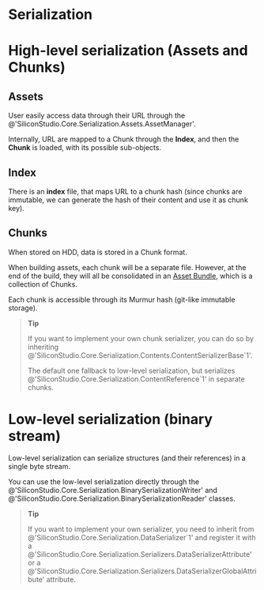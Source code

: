 # Serialization

# High-level serialization (Assets and Chunks)

## Assets

User easily access data through their URL through the @'SiliconStudio.Core.Serialization.Assets.AssetManager'.

Internally, URL are mapped to a Chunk through the **Index**, and then the **Chunk** is loaded, with its possible sub-objects.

## Index

There is an **index** file, that maps URL to a chunk hash (since chunks are immutable, we can generate the hash of their content and use it as chunk key).

## Chunks

When stored on HDD, data is stored in a Chunk format.

When building assets, each chunk will be a separate file. However, at the end of the build, they will all be consolidated in an [Asset Bundle](asset-bundles.md), which is a collection of Chunks.

Each chunk is accessible through its Murmur hash (git-like immutable storage).

> **Tip**
> 
> If you want to implement your own chunk serializer, you can do so by inheriting @'SiliconStudio.Core.Serialization.Contents.ContentSerializerBase`1'.
> 
> The default one fallback to low-level serialization, but serializes @'SiliconStudio.Core.Serialization.ContentReference`1' in separate chunks.    

# Low-level serialization (binary stream)

Low-level serialization can serialize structures (and their references) in a single byte stream.

You can use the low-level serialization directly through the @'SiliconStudio.Core.Serialization.BinarySerializationWriter' and @'SiliconStudio.Core.Serialization.BinarySerializationReader' classes.

> **Tip**
> 
> If you want to implement your own serializer, you need to inherit from @'SiliconStudio.Core.Serialization.DataSerializer`1' and register it with a @'SiliconStudio.Core.Serialization.Serializers.DataSerializerAttribute' or a @'SiliconStudio.Core.Serialization.Serializers.DataSerializerGlobalAttribute' attribute.    

